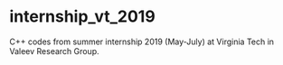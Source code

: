 # internship_vt_2019
C++ codes from summer internship 2019 (May-July) at Virginia Tech in Valeev Research Group.

